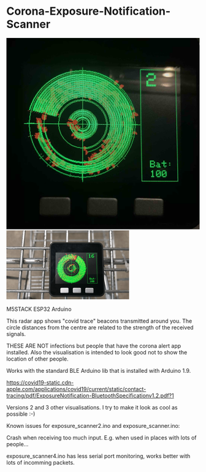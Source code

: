 # Corona-Exposure-Notification-Scanner

![Scan](https://github.com/KoenVdH/Corona-Exposure-Notification-Scanner/blob/main/screen3.jpg)
![Scanning](https://github.com/KoenVdH/Corona-Exposure-Notification-Scanner/blob/main/scan.gif)

M5STACK ESP32 Arduino

This radar app shows "covid trace" beacons transmitted around you.
The circle distances from the centre are related to the strength of the received signals.

THESE ARE NOT infections but people that have the corona alert app installed.
Also the visualisation is intended to look good not to show the location of other people.

Works with the standard BLE Arduino lib that is installed with Arduino 1.9.

https://covid19-static.cdn-apple.com/applications/covid19/current/static/contact-tracing/pdf/ExposureNotification-BluetoothSpecificationv1.2.pdf?1

Versions 2 and 3 other visualisations. I try to make it look as cool as possible :-)

Known issues for exposure_scanner2.ino and exposure_scanner.ino: 

Crash when receiving too much input. E.g. when used in places with lots of people...

exposure_scanner4.ino has less serial port monitoring, works better with lots of incomming packets.
